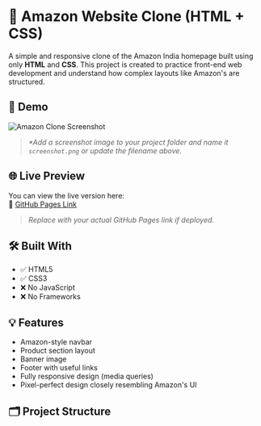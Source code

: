 # 🛒 Amazon Website Clone (HTML + CSS)

A simple and responsive clone of the Amazon India homepage built using only **HTML** and **CSS**. This project is created to practice front-end web development and understand how complex layouts like Amazon's are structured.

## 📸 Demo

![Amazon Clone Screenshot](screenshot.png)  
> _*Add a screenshot image to your project folder and name it `screenshot.png` or update the filename above._

## 🌐 Live Preview

You can view the live version here:  
🔗 [GitHub Pages Link](https://your-username.github.io/amazon-clone/)  
> _Replace with your actual GitHub Pages link if deployed._

## 🛠️ Built With

- ✅ HTML5
- ✅ CSS3
- ❌ No JavaScript
- ❌ No Frameworks

## 💡 Features

- Amazon-style navbar
- Product section layout
- Banner image
- Footer with useful links
- Fully responsive design (media queries)
- Pixel-perfect design closely resembling Amazon's UI

## 🗂️ Project Structure

